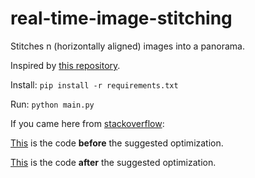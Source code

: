 # real-time-image-stitching

Stitches n (horizontally aligned) images into a panorama.

Inspired by [this repository](https://github.com/kushalvyas/Python-Multiple-Image-Stitching).

Install: `pip install -r requirements.txt`

Run: `python main.py`


If you came here from [stackoverflow](https://stackoverflow.com/a/54129424/1909378):

[This](https://github.com/creimers/real-time-image-stitching/tree/b1d392e7922454919dcc5fd4decb622ab1a62698) is the code **before** the suggested optimization.

[This](https://github.com/creimers/real-time-image-stitching/tree/5c8920def8df0ca051b60e95bb6c18f1101adbfd) is the code **after** the suggested optimization.
